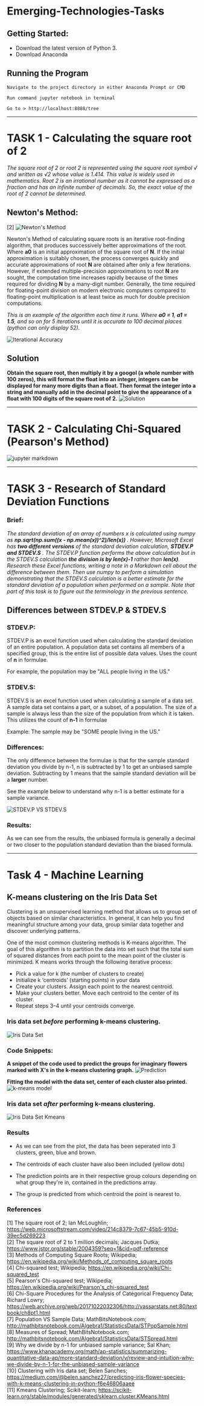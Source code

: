 # Emerging-Technologies-Tasks

## Getting Started:
* Download the latest version of Python 3.
* Download Anaconda

## Running the Program
```
Navigate to the project directory in either Anaconda Prompt or CMD
```
```
Run command jupyter notebook in terminal
```
```
Go to > http://localhost:8888/tree
```
***
# TASK 1 - Calculating the square root of 2

*The square root of 2 or root 2 is represented using the square root symbol √ and written as √2 whose value is 1.414. This value is widely used in mathematics. Root 2 is an irrational number as it cannot be expressed as a fraction and has an infinite number of decimals. So, the exact value of the root of 2 cannot be determined.*

## Newton's Method:
[2]
![Newton's Method](images/newtons_method.png)

Newton's Method of calculating square roots is an iterative root-finding algorithm, that produces successively better approximations of the root. Where **a0** is an initial approximation of the square root of **N**. If the initial approximation is suitably chosen, the process converges quickly and accurate approximations of root **N** are obtained after only a few iterations. However, if extended multiple-precision approximations to root **N** are sought, the computation time increases rapidly because of the times required for dividing **N** by a many-digit number. Generally, the time required for floating-point division on modern electronic computers compared to floating-point multiplication is at least twice as much for double precision computations.

*This is an example of the algorithm each time it runs. Where **a0 = 1**, **a1 = 1.5**, and so on for 5 iterations until it is accurate to 100 decimal places (python can only display 52).*

![Iterational Accuracy](images/iterations.png)

## Solution
**Obtain the square root, then multiply it by a googol (a whole number with 100 zeros), this will format the float into an integer, integers can be displayed for many more digits than a float. Then format the integer into a string and manually add in the decimal point to give the appearance of a float with 100 digits of the square root of 2.**
![Solution](images/newtons_method_solution.png)

***
# TASK 2 - Calculating Chi-Squared (Pearson's Method)

![jupyter markdown](images/Jupyter_markdown.png)

***
# TASK 3 - Research of Standard Deviation Functions

### Brief:
*The standard deviation of an array of numbers x is
calculated using numpy as **np.sqrt(np.sum((x - np.mean(x))^2)/len(x))** .
However, Microsoft Excel has **two different versions** of the standard deviation
calculation, **STDEV.P and STDEV.S** . The STDEV.P function performs the above
calculation but in the STDEV.S calculation **the division is by len(x)-1** rather
than **len(x)**. Research these Excel functions, writing a note in a Markdown cell
about the difference between them. Then use numpy to perform a simulation
demonstrating that the STDEV.S calculation is a better estimate for the standard
deviation of a population when performed on a sample. Note that part of this task
is to figure out the terminology in the previous sentence.*

## Differences between STDEV.P & STDEV.S

### STDEV.P:
STDEV.P is an excel function used when calculating the standard deviation of an entire population. A population data set contains all members of a specified group, this is the entire list of possible data values. Uses the count of **n** in formulae.

For example, the population may be "ALL people living in the US."

### STDEV.S:
STDEV.S is an excel function used when calculating a sample of a data set. A sample data set contains a part, or a subset, of a population. The size of a sample is always less than the size of the population from which it is taken. This utilizes the count of **n-1** in formulae

Example: The sample may be "SOME people living in the US."

### Differences:
The only difference between the formulae is that for the sample standard deviation you divide by n-1, n is subtracted by 1 to get an unbiased sample deviation. Subtracting by 1 means that the sample standard deviation will be a **larger** number.

See the example below to understand why n-1 is a better estimate for a sample variance.

![STDEV.P VS STDEV.S](images/stdev_comparison.png)

### Results:

As we can see from the results, the unbiased formula is generally a decimal or two closer to the population standard deviation than the biased formula.

***
# Task 4 - Machine Learning
## K-means clustering on the Iris Data Set

Clustering is an unsupervised learning method that allows us to group set of objects based on similar characteristics. In general, it can help you find meaningful structure among your data, group similar data together and discover underlying patterns.

One of the most common clustering methods is K-means algorithm. The goal of this algorithm is to partition the data into set such that the total sum of squared distances from each point to the mean point of the cluster is minimized.
K means works through the following iterative process:

* Pick a value for k (the number of clusters to create)
* Initialize k ‘centroids’ (starting points) in your data
* Create your clusters. Assign each point to the nearest centroid.
* Make your clusters better. Move each centroid to the center of its cluster.
* Repeat steps 3–4 until your centroids converge.

### Iris data set *before* performing k-means clustering.
![Iris Data Set](images/iris_data_without_clustering.png)

### Code Snippets:
**A snippet of the code used to predict the groups for imaginary flowers marked with X's in the k-means clustering graph.**
![Prediction](images/prediction_code.png)

**Fitting the model with the data set, center of each cluster also printed.**
![k-means model](images/fitting_model.png)

### Iris data set *after* performing k-means clustering.
![Iris Data Set Kmeans](images/iris_data_with_clustering_centroids_predictions.png)

### Results

* As we can see from the plot, the data has been seperated into 3 clusters, green, blue and brown.

* The centroids of each cluster have also been included (yellow dots)

* The prediction points are in their respective group colours depending on what group they're in, contained in the predictions array.

* The group is predicted from which centroid the point is nearest to.

### References
[1] The square root of 2; Ian McLoughlin; https://web.microsoftstream.com/video/214c8379-7c67-45b5-910d-39ec5d269223<br/>
[2] The square root of 2 to 1 million decimals; Jacques Dutka; https://www.jstor.org/stable/2004359?seq=1&cid=pdf-reference<br/>
[3] Methods of Computing Square Roots; Wikipedia; https://en.wikipedia.org/wiki/Methods_of_computing_square_roots<br/>
[4] Chi-squared test; Wikipedia;
https://en.wikipedia.org/wiki/Chi-squared_test<br>
[5] Pearson's Chi-squared test; Wikipedia;
https://en.wikipedia.org/wiki/Pearson's_chi-squared_test<br>
[6] Chi-Square Procedures for the Analysis of Categorical Frequency Data; Richard Lowry; https://web.archive.org/web/20171022032306/http://vassarstats.net:80/textbook/ch8pt1.html <br>
[7] Population VS Sample Data; MathBitsNotebook.com; http://mathbitsnotebook.com/Algebra1/StatisticsData/STPopSample.html</br>
[8] Measures of Spread; MathBitsNotebook.com; http://mathbitsnotebook.com/Algebra1/StatisticsData/STSpread.html</br>
[9] Why we divide by n-1 for unbiased sample variance; Sal Khan; https://www.khanacademy.org/math/ap-statistics/summarizing-quantitative-data-ap/more-standard-deviation/v/review-and-intuition-why-we-divide-by-n-1-for-the-unbiased-sample-variance</br>
[10] Clustering with Iris data set; Belen Sanches; https://medium.com/@belen.sanchez27/predicting-iris-flower-species-with-k-means-clustering-in-python-f6e46806aaee</br>
[11] Kmeans Clustering; Scikit-learn; https://scikit-learn.org/stable/modules/generated/sklearn.cluster.KMeans.html</br>
